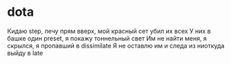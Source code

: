 # dota
Кидаю step, лечу прям вверх, мой красный сет убил их всех
У них в башке один preset, я покажу тоннельный свет
Им не найти меня, я скрылся, я пропавший в dissimilate
Я не оставлю им и следа из ниоткуда выйду в late
